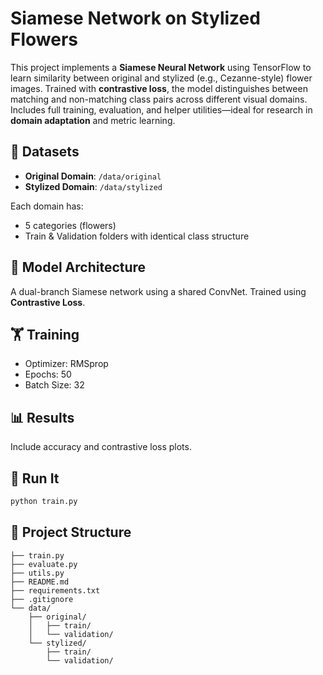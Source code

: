 # Siamese Network on Stylized Flowers

This project implements a **Siamese Neural Network** using TensorFlow to learn similarity between original and stylized (e.g., Cezanne-style) flower images. Trained with **contrastive loss**, the model distinguishes between matching and non-matching class pairs across different visual domains. Includes full training, evaluation, and helper utilities—ideal for research in **domain adaptation** and metric learning.

## 🌸 Datasets
- **Original Domain**: `/data/original`
- **Stylized Domain**: `/data/stylized`

Each domain has:
- 5 categories (flowers)
- Train & Validation folders with identical class structure

## 🧠 Model Architecture
A dual-branch Siamese network using a shared ConvNet. Trained using **Contrastive Loss**.

## 🏋️ Training
- Optimizer: RMSprop
- Epochs: 50
- Batch Size: 32

## 📊 Results
Include accuracy and contrastive loss plots.

## 🚀 Run It
```bash
python train.py
```

## 📁 Project Structure
```
├── train.py
├── evaluate.py
├── utils.py
├── README.md
├── requirements.txt
├── .gitignore
└── data/
    ├── original/
    │   ├── train/
    │   └── validation/
    └── stylized/
        ├── train/
        └── validation/
```
